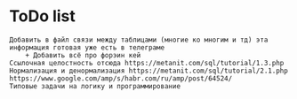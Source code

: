 # ToDo list

	Добавить в файл связи между таблицами (многие ко многим и тд) эта информация готовая уже есть в телеграме
		+ Добавить всё про форэин кей
	Ссылочная целостность отсюда https://metanit.com/sql/tutorial/1.3.php
	Нормализация и денормализация https://metanit.com/sql/tutorial/2.1.php https://www.google.com/amp/s/habr.com/ru/amp/post/64524/
	Типовые задачи на логику и программирование